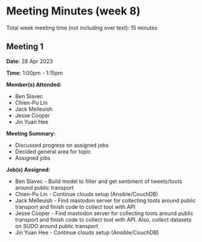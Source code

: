 # Meeting Minutes (week 8)

Total week meeting time (not including over text): 15 minutes

## Meeting 1
**Date:** 28 Apr 2023

**Time:** 1:00pm - 1:15pm

**Member(s) Attended:**

* Ben Slavec
* Chien-Pu Lin
* Jack Melleuish
* Jesse Cooper
* Jin Yuan Hee

**Meeting Summary:**

* Discussed progress on assigned jobs
* Decided general area for topic
* Assigned jobs

**Job(s) Assigned:**

* Ben Slavec - Build model to filter and get sentiment of tweets/toots around public transport
* Chien-Pu Lin - Continue clouds setup (Ansible/CouchDB) 
* Jack Melleuish - Find mastodon server for collecting toots around public transport and finish code to collect toot with API
* Jesse Cooper - Find mastodon server for collecting toots around public transport and finish code to collect toot with API. Also, collect datasets on SUDO around public transport
* Jin Yuan Hee - Continue clouds setup (Ansible/CouchDB)